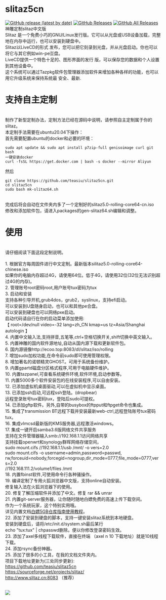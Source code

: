 # slitaz5cn
[![GitHub release (latest by date)](https://img.shields.io/github/downloads/teasiu/slitaz5cn/total)](https://github.com/teasiu/slitaz5cn/releases)
[![GitHub Releases](https://img.shields.io/github/downloads/teasiu/slitaz5cn/latest/total?style=flat-square&logo=github)](https://github.com/teasiu/slitaz5cn/releases)
[![GitHub All Releases](https://img.shields.io/github/downloads/teasiu/slitaz5cn/total?label=downloads-total&logo=github&style=flat-square)](https://github.com/teasiu/slitaz5cn/releases)
<br>
神雕定制slitaz中文版
  <br>Slitaz 是一个免费小巧的GNU/Linux发行版。它可以从光盘或USB设备加载，完整地在内存中运行，也可以安装到硬盘中。
  <br>Slitaz以LiveCD的形式 发布，您可以把它刻录到光盘，并从光盘启动。你也可以将它与其它例如win-pe🈴盘。
  <br>LiveCD提供一个特色十足的、图形界面的发行 版，可以保存您的数据和个人设置到其他设备中。
  <br>这个系统可以通过Tazpkg软件包管理器添加软件来增加各种各样的功能，也可以用它升级系统来保持系统最 安全、最新.
# 支持自主定制
<br>制作了新型定制办法，定制方法已经在源码中说明，请参照自主定制属于你的slitaz。
<br>本定制手法需要在ubuntu20.04下操作：
<br>首先需要配置ubuntu的docker和必要的环境：
```
sudo apt update && sudo apt install p7zip-full genisoimage curl git bash
一键安装docker
curl -fsSL https://get.docker.com | bash -s docker --mirror Aliyun
```
然后
```
git clone https://github.com/teasiu/slitaz5cn.git
cd slitaz5cn
sudo bash mk-slitaz64.sh
```
<br>完成后将会自动在文件夹内多了一个定制好的slitaz5.0-rolling-core64-cn.iso
<br>修改和添加软件包，请进入packages的gen-slitaz64.sh编辑和调整。
# 使用
<br>请仔细阅读下面这段定制说明。
<br>
<br>1. 根据官方每周固件进行中文定制。最新版本silitaz5.0-rolling-core64-chinese.iso
<br>如果你的电脑内存超过4G，请使用64位。低于4G，请使用32位(32位无法识别超过4G的内存)。
<br>2. 管理账号root密码root,用户账号tux密码为tux
<br>3. 启动和安装
<br>支持各种引导开机,grub4dos，grub2，syslinux，支持efi启动。
<br>可以安装到U盘随身启动，也可以和其他pe合盘。
<br>可以安装到硬盘也可以网络pxe启动。
<br>启动代码请自行在你的启动菜单添加使用:
<br>【  root=/dev/null video=-32 lang=zh_CN kmap=us tz=Asia/Shanghai autologin 】
<br>4. 内置中文输入法,支持拼音,五笔等,ctrl+空格切换开关,shift切换中英文输入。
<br>5. 内置神雕的国内软件源地址,自动从国内源下载和更新软件包。
<br>6. 国内源镜像http://ecoo.top:8083/dl/slitaz/iso/rolling
<br>7. 增加sudo加权功能,在命令前sudo即可使用管理权限。
<br>8. 增加著名的诺顿精灵GHOST。可用于系统备份维护。
<br>9. 内置gpartd磁盘分区格式程序,可用于电脑硬件维护。
<br>10. 内置tazpanel,可查看系统硬件环境,软件环境,启动参数等。
<br>11. 内置5000多个软件安装包的在线安装程序,可以自由安装。
<br>12. 已添加虚拟机桌面驱动,可以在虚拟机中显示桌面。
<br>13. 已添加ssh启动,可远程ssh登陆。(dropbear)
<br>远程登录账号tux密码tux，登陆后sudo可提权。
<br>14. 已添加gftp软件。另外,自带的busybox的ftpput和ftpget命令也集成。
<br>15. 集成了transmission BT远程下载并安装最新web-ctrl,远程登陆账号tux密码tux。
<br>16. 集成vlmcsd最新版的KMS服务器,远程激活windows。
<br>17. 集成一键开启samba3.6版网络文件共享服务
<br>支持在文件管理器输入smb://192.168.1.1访问网络共享
<br>支持挂载openwrt和synology群晖网络存储空间，
<br>sudo mount.cifs //192.168.1.1/usb /mnt/ -o vers=2.0
<br>sudo mount.cifs -o username=admin,password=passwd,
<br>rw,forceuid=nobody,forcegid=nogroup,dir_mode=0777,file_mode=0777,vers=2.0
<br>//192.168.111.2/volume1/files /mnt
<br>18. 内置fbinst软件,可使用命令行各种骚操作。
<br>19. 编译定制了专用火狐浏览器中文版，支持online自动安装。
<br>修复输入法在火狐浏览器下的使用。
<br>20. 修复了解压缩软件并添加了中文。修复 rar && unrar
<br>21. 内置git-server服务器，让你随时随地白嫖免费的高速上传下载空间。
<br>作为一个系统玩家，这个特别实用哦。
<br>详见内置文档<a href="#git">白嫖5GB仓库指南使用教程</a>。
<br>22. 添加了安装到硬盘的脚本，支持一键安装slitaz系统到本地硬盘。
<br>安装到硬盘后，请将/etc/init.d/system.sh最后某行
<br>echo "tux:tux" | chpasswd删除。便以你修改登录密码生效。
<br>23. 添加了axel多线程下载软件，直接在终端  （axel n 10 下载地址）就是10线程下载。
<br>24. 添加rsync备份神器。
<br>25. 添加了很多的小工具，在我的文档文件夹内。 
<br>项目下载地址更新为(三处同步更新):
<br>https://github.com/teasiu/slitaz5cn
<br>https://sourceforge.net/projects/slitaz/
<br>http://www.slitaz.cn:8083 （推荐）
<br>
<br>

![](https://cdn.jsdelivr.net/gh/teasiu/pic@master/2021/05/20/47194590.jpg)

